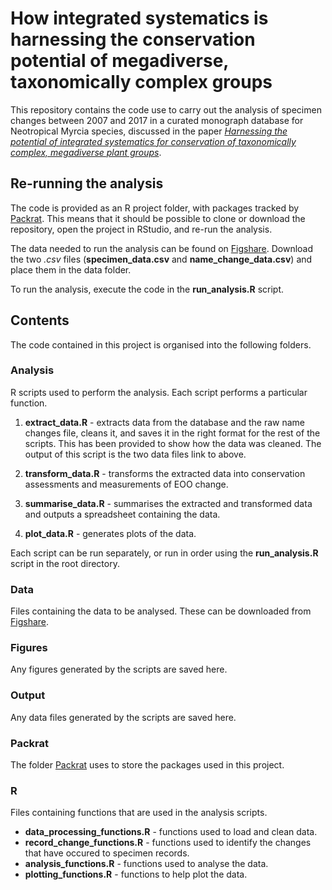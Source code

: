 # How integrated systematics is harnessing the conservation potential of megadiverse, taxonomically complex groups

This repository contains the code use to carry out the analysis of specimen changes between 2007 and 2017 in a curated monograph database for Neotropical Myrcia species, discussed in the paper [*Harnessing the potential of integrated systematics for conservation of taxonomically complex, megadiverse plant groups*](https://doi.org/10.1111/cobi.13289).

## Re-running the analysis
The code is provided as an R project folder, with packages tracked by [Packrat](https://rstudio.github.io/packrat/). This means that it should be possible to clone or download the repository, open the project in RStudio, and re-run the analysis.

The data needed to run the analysis can be found on [Figshare](https://doi.org/10.6084/m9.figshare.6148313). Download the two *.csv* files (**specimen_data.csv** and **name_change_data.csv**) and place them in the data folder.

To run the analysis, execute the code in the **run_analysis.R** script.

## Contents

The code contained in this project is organised into the following folders.

### Analysis

R scripts used to perform the analysis. Each script performs a particular function.

1. **extract_data.R** - extracts data from the database and the raw name changes file, cleans it, and saves it in the right format for the rest of the scripts. This has been provided to show how the data was cleaned. The output of this script is the two data files link to above.

2. **transform_data.R** - transforms the extracted data into conservation assessments and measurements of EOO change.

3. **summarise_data.R** - summarises the extracted and transformed data and outputs a spreadsheet containing the data.

4. **plot_data.R** - generates plots of the data.

Each script can be run separately, or run in order using the **run_analysis.R** script in the root directory.

### Data

Files containing the data to be analysed. These can be downloaded from [Figshare](insert_link_when_published).

### Figures

Any figures generated by the scripts are saved here.

### Output

Any data files generated by the scripts are saved here.

### Packrat

The folder [Packrat](https://rstudio.github.io/packrat/) uses to store the packages used in this project.

### R

Files containing functions that are used in the analysis scripts.
* **data_processing_functions.R** - functions used to load and clean data.
* **record_change_functions.R** - functions used to identify the changes that have occured to specimen records.
* **analysis_functions.R** - functions used to analyse the data.
* **plotting_functions.R** - functions to help plot the data.
